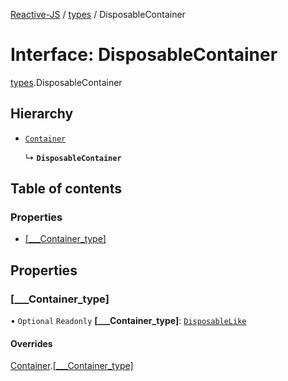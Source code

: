 [Reactive-JS](../README.md) / [types](../modules/types.md) / DisposableContainer

# Interface: DisposableContainer

[types](../modules/types.md).DisposableContainer

## Hierarchy

- [`Container`](types.Container.md)

  ↳ **`DisposableContainer`**

## Table of contents

### Properties

- [[\_\_\_Container\_type]](types.DisposableContainer.md#[___container_type])

## Properties

### [\_\_\_Container\_type]

• `Optional` `Readonly` **[\_\_\_Container\_type]**: [`DisposableLike`](types.DisposableLike.md)

#### Overrides

[Container](types.Container.md).[[___Container_type]](types.Container.md#[___container_type])
